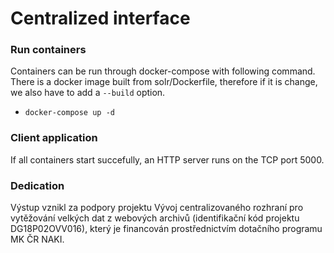 # Centralized interface

### Run containers

Containers can be run through docker-compose with following command.
There is a docker image built from solr/Dockerfile, therefore if it 
is change, we also have to add a `--build` option.

- `docker-compose up -d`

### Client application

If all containers start succefully, an HTTP server runs on the TCP port 5000. 

### Dedication

Výstup vznikl za podpory projektu Vývoj centralizovaného rozhraní pro vytěžování velkých dat z webových archivů (identifikační kód projektu DG18P02OVV016), který je financován prostřednictvím dotačního programu MK ČR NAKI.
